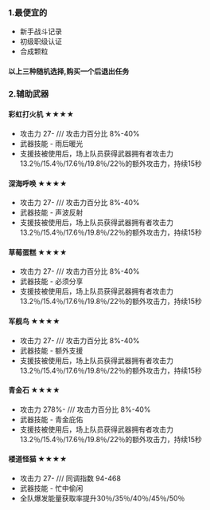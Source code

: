 ### 1.最便宜的
- 新手战斗记录
- 初级职级认证
- 合成颗粒
#### 以上三种随机选择,购买一个后退出任务
### 2.辅助武器
#### 彩虹打火机 ★★★★
- 攻击力 27- /// 攻击力百分比 8%-40%
- 武器技能 - 雨后暖光
- 支援技被使用后，场上队员获得武器拥有者攻击力13.2％/15.4％/17.6％/19.8％/22％的额外攻击力，持续15秒
#### 深海呼唤 ★★★★
- 攻击力 27- /// 攻击力百分比 8%-40%
- 武器技能 - 声波反射
- 支援技被使用后，场上队员获得武器拥有者攻击力13.2％/15.4％/17.6％/19.8％/22％的额外攻击力，持续15秒
#### 草莓蛋糕 ★★★★
- 攻击力 27- /// 攻击力百分比 8%-40%
- 武器技能 - 必须分享
- 支援技被使用后，场上队员获得武器拥有者攻击力13.2％/15.4％/17.6％/19.8％/22％的额外攻击力，持续15秒
#### 军舰鸟 ★★★★
- 攻击力 27- /// 攻击力百分比 8%-40%
- 武器技能 - 额外支援
- 支援技被使用后，场上队员获得武器拥有者攻击力13.2％/15.4％/17.6％/19.8％/22％的额外攻击力，持续15秒
#### 青金石 ★★★★
- 攻击力 278%- /// 攻击力百分比 8%-40%
- 武器技能 - 青金庇佑
- 支援技被使用后，场上队员获得武器拥有者攻击力13.2％/15.4％/17.6％/19.8％/22％的额外攻击力，持续15秒
#### 楼道怪猫 ★★★★
- 攻击力 27- /// 同调指数 94-468
- 武器技能 - 忙中偷闲
- 全队爆发能量获取率提升30％/35％/40％/45％/50％
